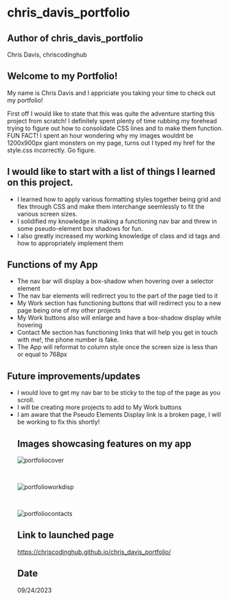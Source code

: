# chris_davis_portfolio

## Author of chris_davis_portfolio
Chris Davis, chriscodinghub

## Welcome to my Portfolio!
My name is Chris Davis and I appriciate you taking your time to check out my portfolio!

First off I would like to state that this was quite the adventure starting this project
from scratch! I definitely spent plenty of time rubbing my forehead trying to figure out how to consolidate CSS lines and to make them function. FUN FACT! I spent an hour wondering why my images wouldnt be 1200x900px giant monsters on my page, turns out I typed my href for the style.css incorrectly. Go figure.

## I would like to start with a list of things I learned on this project.
<ul>
    <li>I learned how to apply various formatting styles together being grid and flex through CSS and make them interchange seemlessly to fit the various screen sizes.</li> 
    <li>I solidified my knowledge in making a functioning nav bar and threw in some pseudo-element box shadows for fun.</li>
    <li>I also greatly increased my working knowledge of class and id tags and how to appropriately implement them</li>
</ul>

## Functions of my App
<ul>
    <li>The nav bar will display a box-shadow when hovering over a selector element</li>
    <li>The nav bar elements will redirrect you to the part of the page tied to it</li>
    <li>My Work section has functioning buttons that will redirrect you to a new page being one of my other projects</li>
    <li>My Work buttons also will enlarge and have a box-shadow display while hovering</li>
    <li>Contact Me section has functioning links that will help you get in touch with me!, the phone number is fake.</li>
    <li>The App will reformat to column style once the screen size is less than or equal to 768px</li>
</ul>

## Future improvements/updates
<ul>
    <li>I would love to get my nav bar to be sticky to the top of the page as you scroll.</li>
    <li>I will be creating more projects to add to My Work buttons</li>
    <li>I am aware that the Pseudo Elements Display link is a broken page, I will be working to fix this shortly!</li>

## Images showcasing features on my app

![portfoliocover](https://github.com/chriscodinghub/chris_davis_portfolio/assets/144561170/a6463d46-1d52-4993-b4df-4cdbd4a83d19)

<br>

![portfolioworkdisp](https://github.com/chriscodinghub/chris_davis_portfolio/assets/144561170/a944c2e5-3b06-44e8-bcc6-d35b50c1cda1)

<br>

![portfoliocontacts](https://github.com/chriscodinghub/chris_davis_portfolio/assets/144561170/085e4ca2-a274-4294-b018-25f9257c3f42)

## Link to launched page
https://chriscodinghub.github.io/chris_davis_portfolio/

## Date
09/24/2023
